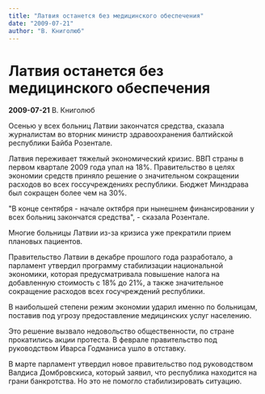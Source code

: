 ```yaml
---
title: "Латвия останется без медицинского обеспечения"
date: "2009-07-21"
author: "В. Книголюб"
---
```


# Латвия останется без медицинского обеспечения

**2009-07-21** В. Книголюб

Осенью у всех больниц Латвии закончатся средства, сказала журналистам во вторник министр здравоохранения балтийской республики Байба Розентале.

Латвия переживает тяжелый экономический кризис. ВВП страны в первом квартале 2009 года упал на 18%. Правительство в целях экономии средств приняло решение о значительном сокращении расходов во всех госсучреждениях республики. Бюджет Минздрава был сокращен более чем на 30%.

"В конце сентября - начале октября при нынешнем финансировании у всех больниц закончатся средства", - сказала Розентале.

Многие больницы Латвии из-за кризиса уже прекратили прием плановых пациентов.

Правительство Латвии в декабре прошлого года разработало, а парламент утвердил программу стабилизации национальной экономики, которая предусматривала повышение налога на добавленную стоимость с 18% до 21%, а также значительное сокращение расходов всех госучреждений республики.

В наибольшей степени режим экономии ударил именно по больницам, поставив под угрозу предоставление медицинских услуг населению.

Это решение вызвало недовольство общественности, по стране прокатились акции протеста. В феврале правительство под руководством Иварса Годманиса ушло в отставку.

В марте парламент утвердил новое правительство под руководством Валдиса Домбровскиса, который заявил, что республика находится на грани банкротства. Но это не помогло стабилизировать ситуацию.